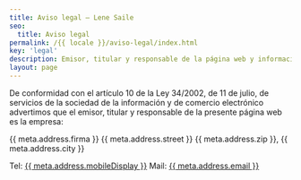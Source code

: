 ```yaml
---
title: Aviso legal – Lene Saile
seo:
  title: Aviso legal
permalink: /{{ locale }}/aviso-legal/index.html
key: 'legal'
description: Emisor, titular y responsable de la página web y información sobre las técnicas usadas en desarrollo y producción
layout: page
---
```


De conformidad con el artículo 10 de la Ley 34/2002, de 11 de julio, de servicios de la sociedad de la información y de comercio electrónico advertimos que el emisor, titular y responsable de la presente página web es la empresa:

{{ meta.address.firma }}
{{ meta.address.street }}
{{ meta.address.zip }}, {{ meta.address.city }}

Tel: <a href="tel:{{ meta.address.mobileCall }}">{{ meta.address.mobileDisplay }}</a>
Mail: <a href="mailto:{{ meta.address.email }}">{{ meta.address.email }}</a>
